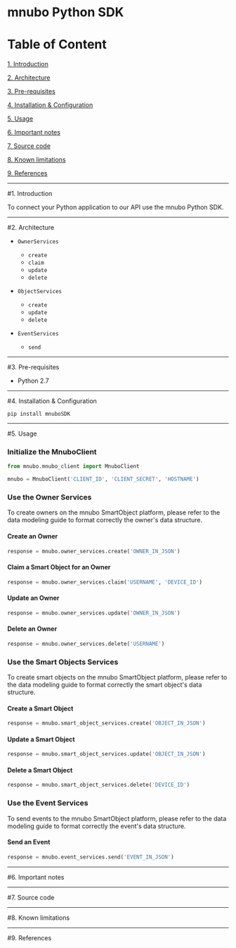 # mnubo Python SDK

Table of Content
================

[1. Introduction](#section1)

[2. Architecture](#section2)

[3. Pre-requisites](#section3)

[4. Installation & Configuration](#section4)

[5. Usage](#section5)

[6. Important notes](#section6)

[7. Source code](#section7)

[8. Known limitations](#section8)

[9. References](#section9)

---
#<a name="section1"></a>1. Introduction

To connect your Python application to our API use the mnubo Python SDK.

---
#<a name="section3"></a>2. Architecture


* `OwnerServices`
  - `create`
  - `claim`
  - `update`
  - `delete`

* `ObjectServices`
  - `create`
  - `update`
  - `delete`

* `EventServices`
  - `send`


---
#<a name="section3"></a>3. Pre-requisites

- Python 2.7


---
#<a name="section4"></a>4. Installation & Configuration

    pip install mnuboSDK

---
#<a name="section5"></a>5. Usage

### Initialize the MnuboClient

```python
from mnubo.mnubo_client import MnuboClient

mnubo = MnuboClient('CLIENT_ID', 'CLIENT_SECRET', 'HOSTNAME')
```

### Use the Owner Services
To create owners on the mnubo SmartObject platform, please refer to
the data modeling guide to format correctly the owner's data structure.

#### Create an Owner
```python
response = mnubo.owner_services.create('OWNER_IN_JSON')
```

#### Claim a Smart Object for an Owner
```python
response = mnubo.owner_services.claim('USERNAME', 'DEVICE_ID')
```

#### Update an Owner
```python
response = mnubo.owner_services.update('OWNER_IN_JSON')
```

#### Delete an Owner
```python
response = mnubo.owner_services.delete('USERNAME')
```

### Use the Smart Objects Services
To create smart objects on the mnubo SmartObject platform, please refer to
the data modeling guide to format correctly the smart object's data structure.

#### Create a Smart Object
```python
response = mnubo.smart_object_services.create('OBJECT_IN_JSON')
```

#### Update a Smart Object
```python
response = mnubo.smart_object_services.update('OBJECT_IN_JSON')
```

#### Delete a Smart Object
```python
response = mnubo.smart_object_services.delete('DEVICE_ID')
```

### Use the Event Services
To send events to the mnubo SmartObject platform, please refer to
the data modeling guide to format correctly the event's data structure.

#### Send an Event
```python
response = mnubo.event_services.send('EVENT_IN_JSON')
```

---
#<a name="section6"></a>6. Important notes



---
#<a name="section7"></a>7. Source code



---
#<a name="section8"></a>8. Known limitations



---
#<a name="section9"></a>9. References
